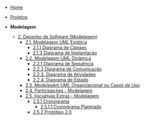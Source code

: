 <!-- docs/_sidebar.md -->

- [Home](/docs)
- [Projetos](/docs/Projeto/Projeto.md)

- **Modelagem**
  - [2. Desenho de Software (Modelagem)](/Modelagem/2.Modelagem.md)
    - [2.1. Modelagem UML Estática](/Modelagem/2.1.ModelagemEstatica.md)
      - [2.1.1 Diagrama de Classes](/Modelagem/2.1.1.DiagramaClasses.md)
      - [2.1.3 Diagrama de Implantação](/Modelagem/2.1.3.DiagramaDeImplantacao.md)
    - [2.2. Modelagem UML Dinâmica](/Modelagem/2.2.ModelagemDinamica.md)
      - [2.2.1 Diagrama de Sequência](/Modelagem/2.2.1.DiagramaDeSequencia.md)
      - [2.2.2 Diagrama de Comunicação](/Modelagem/2.2.1.DiagramaDeComunicacao.md)
      - [2.2.3. Diagrama de Atividades](/Modelagem/2.2.3.DiagramaDeAtividades.md)
      - [2.2.4. Diagrama de Estado](/Modelagem/2.2.4.DiagramaEstado.md)
    - [2.3. Modelagem UML Organizacional ou Casos de Uso](/Modelagem/2.3.ModelagemOrganizacionalCasosDeUso.md)
    - [2.4. Participações - Modelagem](/Modelagem/2.4.ParticipacoesModelagem.md)
    - [2.5. Iniciativas Extras - Modelagem](/Modelagem/2.5.IniciativasExtras.md)
      - [2.5.1 Cronograma](/Modelagem/planejamento/2.5.1.cronograma.md)
        - [2.5.1.1 Cronograma Planejado](/Modelagem/planejamento/2.5.1.1CronogramaPlanejado.md)
      - [2.5.2 Protótipo 2.0](/Modelagem/2.5.2.Prototipacao.md)

